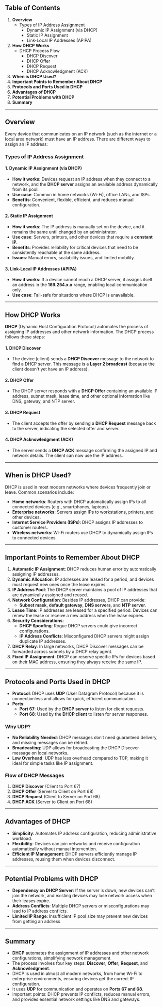 ## **Table of Contents**

1. **Overview**
    - Types of IP Address Assignment
        - Dynamic IP Assignment (via DHCP)
        - Static IP Assignment
        - Link-Local IP Addresses (APIPA)
2. **How DHCP Works**
    - DHCP Process Flow
        - DHCP Discover
        - DHCP Offer
        - DHCP Request
        - DHCP Acknowledgment (ACK)
3. **When is DHCP Used?**
4. **Important Points to Remember About DHCP**
5. **Protocols and Ports Used in DHCP**
6. **Advantages of DHCP**
7. **Potential Problems with DHCP**
8. **Summary**

---

## **Overview**

Every device that communicates on an IP network (such as the internet or a local area network) must have an IP address. There are different ways to assign an IP address:

### **Types of IP Address Assignment**

#### 1. **Dynamic IP Assignment (via DHCP)**  
   - **How it works**: Devices request an IP address when they connect to a network, and the **DHCP server** assigns an available address dynamically from its pool.
   - **Use case**: Common in home networks (Wi-Fi), office LANs, and ISPs.
   - **Benefits**: Convenient, flexible, efficient, and reduces manual configuration.
   
#### 2. **Static IP Assignment**  
   - **How it works**: The IP address is manually set on the device, and it remains the same until changed by an administrator.
   - **Use case**: Servers, printers, and other devices that require a **constant IP**.
   - **Benefits**: Provides reliability for critical devices that need to be consistently reachable at the same address.
   - **Issues**: Manual errors, scalability issues, and limited mobility.
   
#### 3. **Link-Local IP Addresses (APIPA)**  
   - **How it works**: If a device cannot reach a DHCP server, it assigns itself an address in the **169.254.x.x** range, enabling local communication only.
   - **Use case**: Fail-safe for situations where DHCP is unavailable.

---

## **How DHCP Works**

**DHCP** (Dynamic Host Configuration Protocol) automates the process of assigning IP addresses and other network information. The DHCP process follows these steps:

#### **1. DHCP Discover**
   - The device (client) sends a **DHCP Discover** message to the network to find a DHCP server. This message is a **Layer 2 broadcast** (because the client doesn't yet have an IP address).

#### **2. DHCP Offer**
   - The DHCP server responds with a **DHCP Offer** containing an available IP address, subnet mask, lease time, and other optional information like DNS, gateway, and NTP server.

#### **3. DHCP Request**
   - The client accepts the offer by sending a **DHCP Request** message back to the server, indicating the selected offer and server.

#### **4. DHCP Acknowledgment (ACK)**
   - The server sends a **DHCP ACK** message confirming the assigned IP and network details. The client can now use the IP address.

---

## **When is DHCP Used?**

DHCP is used in most modern networks where devices frequently join or leave. Common scenarios include:

- **Home networks**: Routers with DHCP automatically assign IPs to all connected devices (e.g., smartphones, laptops).
- **Enterprise networks**: Servers assign IPs to workstations, printers, and other devices.
- **Internet Service Providers (ISPs)**: DHCP assigns IP addresses to customer routers.
- **Wireless networks**: Wi-Fi routers use DHCP to dynamically assign IPs to connected devices.

---

## **Important Points to Remember About DHCP**

1. **Automatic IP Assignment**: DHCP reduces human error by automatically assigning IP addresses.
2. **Dynamic Allocation**: IP addresses are leased for a period, and devices must request new ones once the lease expires.
3. **IP Address Pool**: The DHCP server maintains a pool of IP addresses that are dynamically assigned and reused.
4. **Network Configuration**: Besides IP addresses, DHCP can provide:
   - **Subnet mask**, **default gateway**, **DNS servers**, and **NTP server**.
5. **Lease Time**: IP addresses are leased for a specified period. Devices can renew the lease or receive a new address when the lease expires.
6. **Security Considerations**:  
   - **DHCP Spoofing**: Rogue DHCP servers could give incorrect configurations.
   - **IP Address Conflicts**: Misconfigured DHCP servers might assign duplicate IP addresses.
7. **DHCP Relay**: In large networks, DHCP Discover messages can be forwarded across subnets by a DHCP relay agent.
8. **Fixed IP Assignment**: DHCP can reserve specific IPs for devices based on their MAC address, ensuring they always receive the same IP.

---

## **Protocols and Ports Used in DHCP**

- **Protocol**: DHCP uses **UDP** (User Datagram Protocol) because it is connectionless and allows for quick, efficient communication.
- **Ports**:
   - **Port 67**: Used by the **DHCP server** to listen for client requests.
   - **Port 68**: Used by the **DHCP client** to listen for server responses.

### **Why UDP?**
- **No Reliability Needed**: DHCP messages don’t need guaranteed delivery, and missing messages can be retried.
- **Broadcasting**: UDP allows for broadcasting the DHCP Discover message on local networks.
- **Low Overhead**: UDP has less overhead compared to TCP, making it ideal for simple tasks like IP assignment.

### **Flow of DHCP Messages**
1. **DHCP Discover** (Client to Port 67)
2. **DHCP Offer** (Server to Client on Port 68)
3. **DHCP Request** (Client to Server on Port 68)
4. **DHCP ACK** (Server to Client on Port 68)

---

## **Advantages of DHCP**

- **Simplicity**: Automates IP address configuration, reducing administrative workload.
- **Flexibility**: Devices can join networks and receive configuration automatically without manual intervention.
- **Efficient IP Management**: DHCP servers efficiently manage IP addresses, reusing them when devices disconnect.

---

## **Potential Problems with DHCP**

- **Dependency on DHCP Server**: If the server is down, new devices can’t join the network, and existing devices may lose network access when their leases expire.
- **Address Conflicts**: Multiple DHCP servers or misconfigurations may lead to IP address conflicts.
- **Limited IP Range**: Insufficient IP pool size may prevent new devices from getting an address.

---

## **Summary**

- **DHCP** automates the assignment of IP addresses and other network configurations, simplifying network management.
- The process involves four key steps: **Discover**, **Offer**, **Request**, and **Acknowledgment**.
- DHCP is used in almost all modern networks, from home Wi-Fi to enterprise environments, ensuring devices get the correct IP configuration.
- It uses **UDP** for communication and operates on **Ports 67 and 68**.
- Important points: DHCP prevents IP conflicts, reduces manual errors, and provides essential network settings like DNS and gateways.
